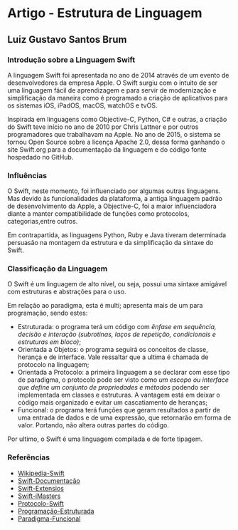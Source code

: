 # Artigo - Estrutura de Linguagem 
## Luiz Gustavo Santos Brum 

### Introdução sobre a Linguagem Swift
A linguagem Swift foi apresentada no ano de 2014 através de um evento de desenvolvedores da empresa Apple. O Swift surgiu com o intuito de ser uma linguagem fácil de aprendizagem e para servir de modernização e simplificação da maneira como é programado a criação de aplicativos para os sistemas iOS, iPadOS, macOS, watchOS e tvOS.

Inspirada em linguagens como Objective-C, Python, C# e outras, a criação do Swift teve início no ano de 2010 por Chris Lattner e por outros programadores que trabalhavam na Apple. No ano de 2015, o sistema se tornou Open Source sobre a licença Apache 2.0, dessa forma ganhando o site Swift.org para a documentação da linguagem e do código fonte hospedado no GitHub.

### Influências 
O Swift, neste momento, foi influenciado por algumas outras linguagens. Mas devido às funcionalidades da plataforma, a antiga linguagem padrão de desenvolvimento da Apple, a Objective-C, foi a maior influenciadora diante a manter compatibilidade de funções  como protocolos, categorias,entre outros. 

Em contrapartida, as linguagens Python, Ruby e Java tiveram determinada persuasão na montagem da estrutura e da simplificação da sintaxe do Swift.

### Classificação da Linguagem
O Swift é um linguagem de alto nível, ou seja, possui uma sintaxe amigável com estruturas e abstrações para o uso. 

Em relação ao paradigma, esta é multi; apresenta mais de um para programação, sendo estes: 
- Estruturada: o programa terá um código com _ênfase em sequência, decisão e interação (subrotinas, laços de repetição, condicionais e estruturas em bloco)_;
- Orientada a Objetos: o programa seguirá os conceitos de classe, herança e de interface. Vale ressaltar que a ultima é chamada de protocolo na linguagem;
- Orientada a Protocolo: a primeira linguagem a se declarar com esse tipo de paradigma, o protocolo pode ser visto como _um escopo ou interface que define um conjunto de propriedades e métodos_ podendo ser implementada em classes e estruturas. A vantagem está em deixar o código mais organizado e evitar um cascatiamento de heranças;
- Funcional: o programa terá funções que geram resultados a partir de uma entrada de dados e de uma expressão, que retornarão em forma de valor. Portando, não altera outras partes do código.
    
Por ultimo, o Swift é uma linguagem compilada e de forte tipagem. 

### Referências
- [Wikipedia-Swift](https://pt.wikipedia.org/wiki/Swift_(linguagem_de_programa%C3%A7%C3%A3o))
- [Swift-Documentação](https://swift.org/)
- [Swift-Extensios](https://docs.swift.org/swift-book/LanguageGuide/Extensions.html)
- [Swift-iMasters](https://imasters.com.br/back-end/swift-linguagem-que-aproxima-o-mundo-da-programacao)
- [Protocolo-Swift](https://code.tutsplus.com/pt/tutorials/protocol-oriented-programming-in-swift-2--cms-24979)
- [Programação-Estruturada](https://pt.wikipedia.org/wiki/Programa%C3%A7%C3%A3o_estruturada)
- [Paradigma-Funcional](https://medium.com/@sergiocosta/paradigma-funcional-3194924a8d20)